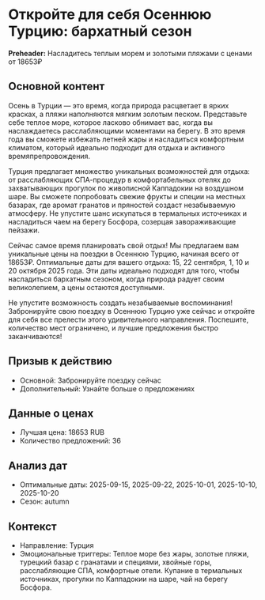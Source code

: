 # Откройте для себя Осеннюю Турцию: бархатный сезон

**Preheader:** Насладитесь теплым морем и золотыми пляжами с ценами от 18653₽

## Основной контент

Осень в Турции — это время, когда природа расцветает в ярких красках, а пляжи наполняются мягким золотым песком. Представьте себе теплое море, которое ласково обнимает вас, когда вы наслаждаетесь расслабляющими моментами на берегу. В это время года вы сможете избежать летней жары и насладиться комфортным климатом, который идеально подходит для отдыха и активного времяпрепровождения.

Турция предлагает множество уникальных возможностей для отдыха: от расслабляющих СПА-процедур в комфортабельных отелях до захватывающих прогулок по живописной Каппадокии на воздушном шаре. Вы сможете попробовать свежие фрукты и специи на местных базарах, где аромат гранатов и пряностей создаст незабываемую атмосферу. Не упустите шанс искупаться в термальных источниках и насладиться чаем на берегу Босфора, созерцая завораживающие пейзажи.

Сейчас самое время планировать свой отдых! Мы предлагаем вам уникальные цены на поездки в Осеннюю Турцию, начиная всего от 18653₽. Оптимальные даты для вашего отдыха: 15, 22 сентября, 1, 10 и 20 октября 2025 года. Эти даты идеально подходят для того, чтобы насладиться бархатным сезоном, когда природа радует своим великолепием, а цены остаются доступными.

Не упустите возможность создать незабываемые воспоминания! Забронируйте свою поездку в Осеннюю Турцию уже сейчас и откройте для себя все прелести этого удивительного направления. Поспешите, количество мест ограничено, и лучшие предложения быстро заканчиваются!

## Призыв к действию

- Основной: Забронируйте поездку сейчас
- Дополнительный: Узнайте больше о предложениях

## Данные о ценах

- Лучшая цена: 18653 RUB
- Количество предложений: 36

## Анализ дат

- Оптимальные даты: 2025-09-15, 2025-09-22, 2025-10-01, 2025-10-10, 2025-10-20
- Сезон: autumn

## Контекст

- Направление: Турция
- Эмоциональные триггеры: Теплое море без жары, золотые пляжи, турецкий базар с гранатами и специями, хвойные горы, расслабляющие СПА, комфортные отели. Купание в термальных источниках, прогулки по Каппадокии на шаре, чай на берегу Босфора.
